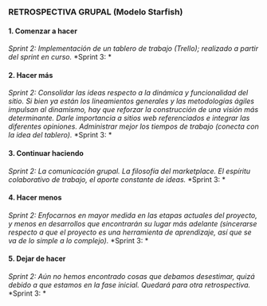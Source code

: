 ### RETROSPECTIVA GRUPAL (Modelo Starfish)

#### 1. Comenzar a hacer  

*Sprint 2: Implementación de un tablero de trabajo (Trello); realizado a partir del sprint en curso.*
*Sprint 3: *

#### 2. Hacer más  

*Sprint 2: Consolidar las ideas respecto a la dinámica y funcionalidad del sitio. Si bien ya están los lineamientos generales y las metodologías ágiles impulsan al dinamismo, hay que reforzar la construcción de una visión más determinante. Darle importancia a sitios web referenciados e integrar las diferentes opiniones.
Administrar mejor los tiempos de trabajo (conecta con la idea del tablero).*
*Sprint 3: *

#### 3. Continuar haciendo  

*Sprint 2: La comunicación grupal. La filosofía del marketplace. El espíritu colaborativo de trabajo, el aporte constante de ideas.* 
*Sprint 3: *

#### 4. Hacer menos  

*Sprint 2: Enfocarnos en mayor medida en las etapas actuales del proyecto, y menos en desarrollos que encontrarán su lugar más adelante (sincerarse respecto a que el proyecto es una herramienta de aprendizaje, así que se va de lo simple a lo complejo).*
*Sprint 3: *

#### 5. Dejar de hacer  

*Sprint 2: Aún no hemos encontrado cosas que debamos desestimar, quizá debido a que estamos en la fase inicial. Quedará para otra retrospectiva.*
*Sprint 3: *


